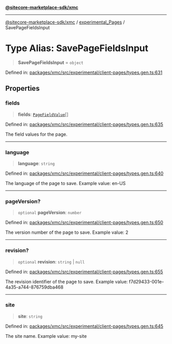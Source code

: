 [**@sitecore-marketplace-sdk/xmc**](../../../../README.md)

***

[@sitecore-marketplace-sdk/xmc](../../../../README.md) / [experimental\_Pages](../README.md) / SavePageFieldsInput

# Type Alias: SavePageFieldsInput

> **SavePageFieldsInput** = `object`

Defined in: [packages/xmc/src/experimental/client-pages/types.gen.ts:631](https://github.com/Sitecore/marketplace-sdk/blob/main/packages/xmc/src/experimental/client-pages/types.gen.ts#L631)

## Properties

### fields

> **fields**: [`PageFieldValue`](PageFieldValue.md)[]

Defined in: [packages/xmc/src/experimental/client-pages/types.gen.ts:635](https://github.com/Sitecore/marketplace-sdk/blob/main/packages/xmc/src/experimental/client-pages/types.gen.ts#L635)

The field values for the page.

***

### language

> **language**: `string`

Defined in: [packages/xmc/src/experimental/client-pages/types.gen.ts:640](https://github.com/Sitecore/marketplace-sdk/blob/main/packages/xmc/src/experimental/client-pages/types.gen.ts#L640)

The language of the page to save.
Example value: en-US

***

### pageVersion?

> `optional` **pageVersion**: `number`

Defined in: [packages/xmc/src/experimental/client-pages/types.gen.ts:650](https://github.com/Sitecore/marketplace-sdk/blob/main/packages/xmc/src/experimental/client-pages/types.gen.ts#L650)

The version number of the page to save.
Example value: 2

***

### revision?

> `optional` **revision**: `string` \| `null`

Defined in: [packages/xmc/src/experimental/client-pages/types.gen.ts:655](https://github.com/Sitecore/marketplace-sdk/blob/main/packages/xmc/src/experimental/client-pages/types.gen.ts#L655)

The revision identifier of the page to save.
Example value: f7d29433-001e-4a35-a744-876759dba468

***

### site

> **site**: `string`

Defined in: [packages/xmc/src/experimental/client-pages/types.gen.ts:645](https://github.com/Sitecore/marketplace-sdk/blob/main/packages/xmc/src/experimental/client-pages/types.gen.ts#L645)

The site name.
Example value: my-site
